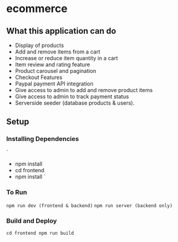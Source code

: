 # ecommerce

## What this application can do 
* Display of products
* Add and remove items from a cart
* Increase or reduce item quantity in a cart
* Item review and rating feature
* Product carousel and pagination
* Checkout Features
* Paypal payment API integration
* Give access to admin to add and remove product items
* Give access to admin to track payment status
* Serverside seeder (database products & users).

## Setup 

### Installing Dependencies
`
* npm install
* cd frontend
* npm install 
`
### To Run
`
npm run dev (frontend & backend)
`
`
npm run server (backend only)
`

### Build and Deploy
`
cd frontend
npm run build
`
